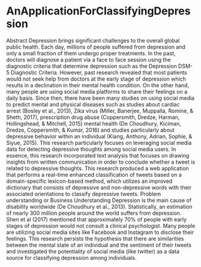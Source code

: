 # AnApplicationForClassifyingDepression
Abstract Depression brings significant challenges to the overall global public health. Each day, millions of people suffered from depression and only a small fraction of them undergo proper treatments. In the past, doctors will diagnose a patient via a face to face session using the diagnostic criteria that determine depression such as the Depression DSM-5 Diagnostic Criteria. However, past research revealed that most patients would not seek help from doctors at the early stage of depression which results in a declination in their mental health condition. On the other hand, many people are using social media platforms to share their feelings on a daily basis. Since then, there have been many studies on using social media to predict mental and physical diseases such as studies about cardiac arrest (Bosley et al., 2013), Zika virus (Miller, Banerjee, Muppalla, Romine, &amp; Sheth, 2017), prescription drug abuse (Coppersmith, Dredze, Harman, Hollingshead, &amp; Mitchell, 2015) mental health (De Choudhury, Kiciman, Dredze, Coppersmith, &amp; Kumar, 2016) and studies particularly about depressive behavior within an individual (Kiang, Anthony, Adrian, Sophie, &amp; Siyue, 2015). This research particularly focuses on leveraging social media data for detecting depressive thoughts among social media users. In essence, this research incorporated text analysis that focuses on drawing insights from written communication in order to conclude whether a tweet is related to depressive thoughts. This research produced a web application that performs a real-time enhanced classification of tweets based on a domain-specific lexicon-based method, which utilizes an improved dictionary that consists of depressive and non-depressive words with their associated orientations to classify depressive tweets.   Problem understanding or Business Understanding Depression is the main cause of disability worldwide (De Choudhury et al., 2013). Statistically, an estimation of nearly 300 million people around the world suffers from depression. Shen et al (2017) mentioned that approximately 70% of people with early stages of depression would not consult a clinical psychologist. Many people are utilizing social media sites like Facebook and Instagram to disclose their feelings. This research persists the hypothesis that there are similarities between the mental state of an individual and the sentiment of their tweets and investigated the potentiality of social media (like twitter) as a data source for classifying depression among individuals.
